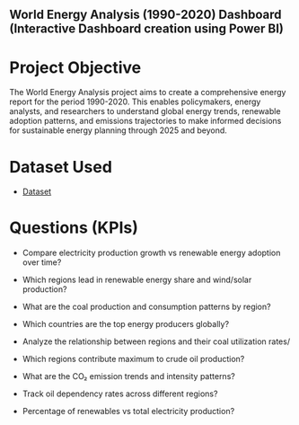 ## World Energy Analysis (1990-2020) Dashboard (Interactive Dashboard creation using Power BI)

# Project Objective
The World Energy Analysis project aims to create a comprehensive energy report for the period 1990-2020. This enables policymakers, energy analysts, and researchers to understand global energy trends, renewable adoption patterns, and emissions trajectories to make informed decisions for sustainable energy planning through 2025 and beyond.

# Dataset Used
- <a href="https://github.com/Akashle017845/Power-Analysis-1990-2020-/blob/main/Energy.xlsx">Dataset</a>

# Questions (KPIs)

- Compare electricity production growth vs renewable energy adoption over time?

- Which regions lead in renewable energy share and wind/solar production?

- What are the coal production and consumption patterns by region?

- Which countries are the top energy producers globally?

- Analyze the relationship between regions and their coal utilization rates/

- Which regions contribute maximum to crude oil production?

- What are the CO₂ emission trends and intensity patterns?

- Track oil dependency rates across different regions?

- Percentage of renewables vs total electricity production?
